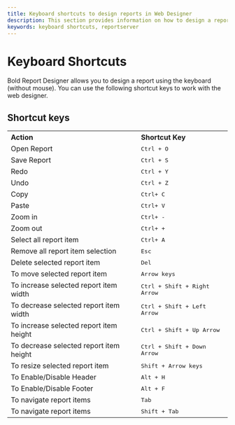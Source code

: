 ```yaml
---
title: Keyboard shortcuts to design reports in Web Designer
description: This section provides information on how to design a report using keyboard shortcuts in Bold Reports Web Designer
keywords: keyboard shortcuts, reportserver
---
```


# Keyboard Shortcuts

Bold Report Designer allows you to design a report using the keyboard (without mouse). You can use the following shortcut keys to work with the web designer.

## Shortcut keys

<table>

<tr>
<th align="left">Action</th>
<th align="left">Shortcut Key</th>
</tr>

<tr>
<td>Open Report</td>
<td><kbd>Ctrl + O</kbd></td>
</tr>

<tr>
<td>Save Report</td>
<td><kbd>Ctrl + S</kbd></td>
</tr>

<tr>
<td>Redo</td>
<td><kbd>Ctrl + Y</kbd></td>
</tr>

<tr>
<td>Undo</td>
<td><kbd>Ctrl + Z</kbd></td>
</tr>

<tr>
<td>Copy</td>
<td><kbd>Ctrl+ C</kbd></td>
</tr>

<tr>
<td>Paste</td>
<td><kbd>Ctrl+ V</kbd></td>
</tr>

<tr>
<td>Zoom in</td>
<td><kbd>Ctrl+ -</kbd></td>
</tr>

<tr>
<td>Zoom out</td>
<td><kbd>Ctrl+ +</kbd></td>
</tr>

<tr>
<td>Select all report item</td>
<td><kbd>Ctrl+ A</kbd></td>
</tr>

<tr>
<td>Remove all report item selection</td>
<td><kbd>Esc</kbd></td>
</tr>

<tr>
<td>Delete selected report item</td>
<td><kbd>Del</kbd></td>
</tr>

<tr>
<td>To move selected report item</td>
<td><kbd>Arrow keys</kbd></td>
</tr>

<tr>
<td>To increase selected report item width</td>
<td><kbd>Ctrl + Shift + Right Arrow</kbd></td>
</tr>

<tr>
<td>To decrease selected report item width</td>
<td><kbd>Ctrl + Shift + Left Arrow</kbd></td>
</tr>

<tr>
<td>To increase selected report item height</td>
<td><kbd>Ctrl + Shift + Up Arrow</kbd></td>
</tr>

<tr>
<td>To decrease selected report item height</td>
<td><kbd>Ctrl + Shift + Down Arrow</kbd></td>
</tr>

<tr>
<td>To resize selected report item</td>
<td><kbd>Shift + Arrow keys</kbd></td>
</tr>

<tr>
<td>To Enable/Disable Header</td>
<td><kbd>Alt + H</kbd></td>
</tr>

<tr>
<td>To Enable/Disable Footer</td>
<td><kbd>Alt + F</kbd></td>
</tr>

<tr>
<td>To navigate report items</td>
<td><kbd>Tab</kbd></td>
</tr>

<tr>
<td>To navigate report items</td>
<td><kbd>Shift + Tab</kbd></td>
</tr>

</table>
